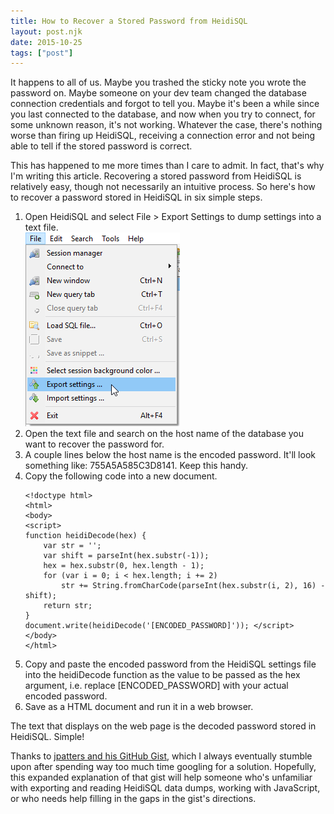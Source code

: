 ```yaml
---
title: How to Recover a Stored Password from HeidiSQL
layout: post.njk
date: 2015-10-25
tags: ["post"]
---
```


It happens to all of us. Maybe you trashed the sticky note you wrote the password on. Maybe someone on your dev team
changed the database connection credentials and forgot to tell you. Maybe it's been a while since you last connected to
the database, and now when you try to connect, for some unknown reason, it's not working. Whatever the case, there's
nothing worse than firing up HeidiSQL, receiving a connection error and not being able to tell if the stored password is
correct.

This has happened to me more times than I care to admit. In fact, that's why I'm writing this article. Recovering a
stored password from HeidiSQL is relatively easy, though not necessarily an intuitive process. So here's how to recover
a password stored in HeidiSQL in six simple steps.

<ol>
 	<li>Open HeidiSQL and select File &gt; Export Settings to dump settings into a text file.<br/><img class="my-3" src="blog-recoverStoredPassword-001.png" alt="Export settings in HeidiSQL"></li>
 	<li>Open the text file and search on the host name of the database you want to recover the password for.</li>
 	<li>A couple lines below the host name is the encoded password. It'll look something like: 755A5A585C3D8141. Keep this handy.</li>
 	<li>Copy the following code into a new document.

<pre class="rounded-4 mb-3"><code class="language-markup">&lt;!doctype html&gt;
&lt;html&gt;
&lt;body&gt;
&lt;script&gt;
function heidiDecode(hex) {
    var str = '';
    var shift = parseInt(hex.substr(-1));
    hex = hex.substr(0, hex.length - 1);
    for (var i = 0; i &lt; hex.length; i += 2) 
        str += String.fromCharCode(parseInt(hex.substr(i, 2), 16) - shift); 
    return str; 
} 
document.write(heidiDecode('[ENCODED_PASSWORD]')); &lt;/script&gt;
&lt;/body&gt;
&lt;/html&gt;
</code></pre>

</li>
 	<li>Copy and paste the encoded password from the HeidiSQL settings file into the heidiDecode function as the value to be passed as the hex argument, i.e. replace [ENCODED_PASSWORD] with your actual encoded password.</li>
 	<li>Save as a HTML document and run it in a web browser.</li>
</ol>

The text that displays on the web page is the decoded password stored in HeidiSQL. Simple!

Thanks to <a title="HeidiDecode.js" href="https://gist.github.com/jpatters/4553139" target="_blank" rel="noopener">
jpatters and his GitHub Gist</a>, which I always eventually stumble upon after spending way too much time googling for a
solution. Hopefully, this expanded explanation of that gist will help someone who's unfamiliar with exporting and
reading HeidiSQL data dumps, working with JavaScript, or who needs help filling in the gaps in the gist's directions.